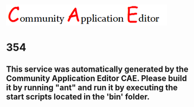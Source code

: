 ![CAE](https://github.com/PhilCAEOrg/microservice-354/blob/master/img/logo.png)  

354
===================


This service was automatically generated by the Community Application Editor CAE. Please build it by running "ant" and run it by executing the start scripts located in the 'bin' folder.
---------------
